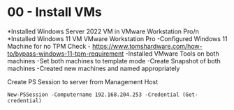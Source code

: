 # 00 - Install VMs

*Installed Windows Server 2022 VM in VMware Workstation Pro/n
*Installed Windows 11 VM VMware Workstation Pro
    -Configured Windows 11 Machine for no TPM Check - https://www.tomshardware.com/how-to/bypass-windows-11-tpm-requirement
-Installed VMware Tools on both machines
-Set both machines to template mode
-Create Snapshot of both machines
-Created new machines and named appropriately

Create PS Session to server from Management Host

```
New-PSSession -Computername 192.168.204.253 -Credential (Get-credential)
```
